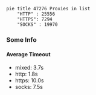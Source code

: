 
```mermaid
pie title 47276 Proxies in list
    "HTTP" : 25556
    "HTTPS": 7294
    "SOCKS" : 19970
```

### Some Info
#### Average Timeout

- mixed: 3.7s
- http: 1.8s
- https: 10.0s
- socks: 7.5s